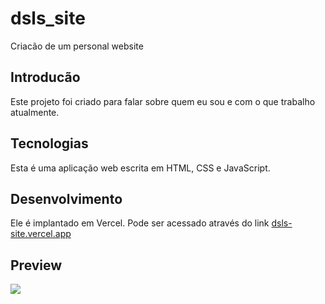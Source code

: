 # dsls_site
Criacão de um personal website


<h2>Introducão</h2>
<p>Este projeto foi criado para falar sobre quem eu sou e com o que trabalho atualmente.</p>

<h2>Tecnologias</h2>
<p>Esta é uma aplicação web escrita em HTML, CSS e JavaScript.</p>


<h2>Desenvolvimento</h2>
<p>Ele é implantado em Vercel. Pode ser acessado através do link  <a href="https://dsls-site-daniellysantoslds.vercel.app/" rel="external" >dsls-site.vercel.app
</a>
</p>


<h2>Preview</h2>
<img src="https://user-images.githubusercontent.com/102704880/179211114-75b8fad7-09be-4a29-9586-96be91a30a61.gif"/>

